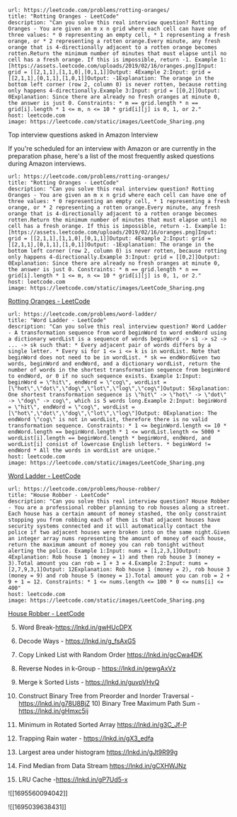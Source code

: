
```cardlink
url: https://leetcode.com/problems/rotting-oranges/
title: "Rotting Oranges - LeetCode"
description: "Can you solve this real interview question? Rotting Oranges - You are given an m x n grid where each cell can have one of three values: * 0 representing an empty cell, * 1 representing a fresh orange, or * 2 representing a rotten orange.Every minute, any fresh orange that is 4-directionally adjacent to a rotten orange becomes rotten.Return the minimum number of minutes that must elapse until no cell has a fresh orange. If this is impossible, return -1. Example 1:[https://assets.leetcode.com/uploads/2019/02/16/oranges.png]Input: grid = [[2,1,1],[1,1,0],[0,1,1]]Output: 4Example 2:Input: grid = [[2,1,1],[0,1,1],[1,0,1]]Output: -1Explanation: The orange in the bottom left corner (row 2, column 0) is never rotten, because rotting only happens 4-directionally.Example 3:Input: grid = [[0,2]]Output: 0Explanation: Since there are already no fresh oranges at minute 0, the answer is just 0. Constraints: * m == grid.length * n == grid[i].length * 1 <= m, n <= 10 * grid[i][j] is 0, 1, or 2."
host: leetcode.com
image: https://leetcode.com/static/images/LeetCode_Sharing.png
```
Top interview questions asked in Amazon Interview

If you're scheduled for an interview with Amazon or are currently in the preparation phase, here's a list of the most frequently asked questions during Amazon interviews.

```cardlink
url: https://leetcode.com/problems/rotting-oranges/
title: "Rotting Oranges - LeetCode"
description: "Can you solve this real interview question? Rotting Oranges - You are given an m x n grid where each cell can have one of three values: * 0 representing an empty cell, * 1 representing a fresh orange, or * 2 representing a rotten orange.Every minute, any fresh orange that is 4-directionally adjacent to a rotten orange becomes rotten.Return the minimum number of minutes that must elapse until no cell has a fresh orange. If this is impossible, return -1. Example 1:[https://assets.leetcode.com/uploads/2019/02/16/oranges.png]Input: grid = [[2,1,1],[1,1,0],[0,1,1]]Output: 4Example 2:Input: grid = [[2,1,1],[0,1,1],[1,0,1]]Output: -1Explanation: The orange in the bottom left corner (row 2, column 0) is never rotten, because rotting only happens 4-directionally.Example 3:Input: grid = [[0,2]]Output: 0Explanation: Since there are already no fresh oranges at minute 0, the answer is just 0. Constraints: * m == grid.length * n == grid[i].length * 1 <= m, n <= 10 * grid[i][j] is 0, 1, or 2."
host: leetcode.com
image: https://leetcode.com/static/images/LeetCode_Sharing.png
```
[Rotting Oranges - LeetCode](https://leetcode.com/problems/rotting-oranges/)

```cardlink
url: https://leetcode.com/problems/word-ladder/
title: "Word Ladder - LeetCode"
description: "Can you solve this real interview question? Word Ladder - A transformation sequence from word beginWord to word endWord using a dictionary wordList is a sequence of words beginWord -> s1 -> s2 -> ... -> sk such that: * Every adjacent pair of words differs by a single letter. * Every si for 1 <= i <= k is in wordList. Note that beginWord does not need to be in wordList. * sk == endWordGiven two words, beginWord and endWord, and a dictionary wordList, return the number of words in the shortest transformation sequence from beginWord to endWord, or 0 if no such sequence exists. Example 1:Input: beginWord = \"hit\", endWord = \"cog\", wordList = [\"hot\",\"dot\",\"dog\",\"lot\",\"log\",\"cog\"]Output: 5Explanation: One shortest transformation sequence is \"hit\" -> \"hot\" -> \"dot\" -> \"dog\" -> cog\", which is 5 words long.Example 2:Input: beginWord = \"hit\", endWord = \"cog\", wordList = [\"hot\",\"dot\",\"dog\",\"lot\",\"log\"]Output: 0Explanation: The endWord \"cog\" is not in wordList, therefore there is no valid transformation sequence. Constraints: * 1 <= beginWord.length <= 10 * endWord.length == beginWord.length * 1 <= wordList.length <= 5000 * wordList[i].length == beginWord.length * beginWord, endWord, and wordList[i] consist of lowercase English letters. * beginWord != endWord * All the words in wordList are unique."
host: leetcode.com
image: https://leetcode.com/static/images/LeetCode_Sharing.png
```
[Word Ladder - LeetCode](https://leetcode.com/problems/word-ladder/)

```cardlink
url: https://leetcode.com/problems/house-robber/
title: "House Robber - LeetCode"
description: "Can you solve this real interview question? House Robber - You are a professional robber planning to rob houses along a street. Each house has a certain amount of money stashed, the only constraint stopping you from robbing each of them is that adjacent houses have security systems connected and it will automatically contact the police if two adjacent houses were broken into on the same night.Given an integer array nums representing the amount of money of each house, return the maximum amount of money you can rob tonight without alerting the police. Example 1:Input: nums = [1,2,3,1]Output: 4Explanation: Rob house 1 (money = 1) and then rob house 3 (money = 3).Total amount you can rob = 1 + 3 = 4.Example 2:Input: nums = [2,7,9,3,1]Output: 12Explanation: Rob house 1 (money = 2), rob house 3 (money = 9) and rob house 5 (money = 1).Total amount you can rob = 2 + 9 + 1 = 12. Constraints: * 1 <= nums.length <= 100 * 0 <= nums[i] <= 400"
host: leetcode.com
image: https://leetcode.com/static/images/LeetCode_Sharing.png
```
[House Robber - LeetCode](https://leetcode.com/problems/house-robber/)

5) Word Break-https://lnkd.in/gwHUcDPX

6) Decode Ways - https://lnkd.in/g_fsAxG5

7) Copy Linked List with Random Order https://lnkd.in/gcCwa4DK

8) Reverse Nodes in k-Group - https://lnkd.in/gewgAxVz

9) Merge k Sorted Lists - https://lnkd.in/guvpVHvQ

10) Construct Binary Tree from Preorder and Inorder Traversal - https://lnkd.in/g78U8BjZ 10) Binary Tree Maximum Path Sum - https://lnkd.in/gHmxc5ij

11) Minimum in Rotated Sorted Array https://lnkd.in/g3C_Jf-P

12) Trapping Rain water - https://lnkd.in/gX3_edfa

13) Largest area under histogram https://lnkd.in/gJt9R99g

14) Find Median from Data Stream https://lnkd.in/gCXHWJNz

15) LRU Cache -https://lnkd.in/gP7Ud5-x

![[1695560094042]]

![[1695039638431]]